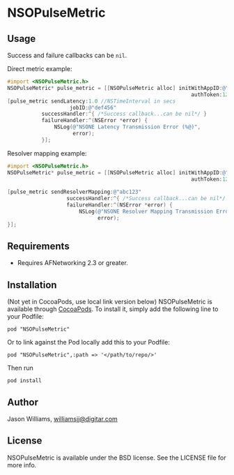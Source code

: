 # NSOPulseMetric


## Usage

Success and failure callbacks can be `nil`.

Direct metric example:

```Objective-C
#import <NSOPulseMetric.h>
NSOPulseMetric* pulse_metric = [[NSOPulseMetric alloc] initWithAppID:@"nmkj234"
                                                           authToken:1234567890];
[pulse_metric sendLatency:1.0 //NSTimeInterval in secs
				    jobID:@"def456"
           successHandler:^{ /*Success callback...can be nil*/ }
           failureHandler:^(NSError *error) {
               NSLog(@"NSONE Latency Transmission Error (%@)",
                     error);
           }];
```

Resolver mapping example:
```Objective-C
#import <NSOPulseMetric.h>
NSOPulseMetric* pulse_metric = [[NSOPulseMetric alloc] initWithAppID:@"zxs123"
                                                           authToken:1234567890];
    
[pulse_metric sendResolverMapping:@"abc123"
				   successHandler:^{ /*Success callback...can be nil*/ }
                   failureHandler:^(NSError *error) {
                       NSLog(@"NSONE Resolver Mapping Transmission Error (%@)",
                             error);
}];
```
	

## Requirements

* Requires AFNetworking 2.3 or greater.

## Installation

(Not yet in CocoaPods, use local link version below) NSOPulseMetric is available through [CocoaPods](http://cocoapods.org). To install
it, simply add the following line to your Podfile:

    pod "NSOPulseMetric"
	
Or to link against the Pod locally add this to your Podfile:

	pod "NSOPulseMetric",:path => '</path/to/repo/>'
	
Then run 

	pod install

## Author

Jason Williams, williamsjj@digitar.com

## License

NSOPulseMetric is available under the BSD license. See the LICENSE file for more info.

